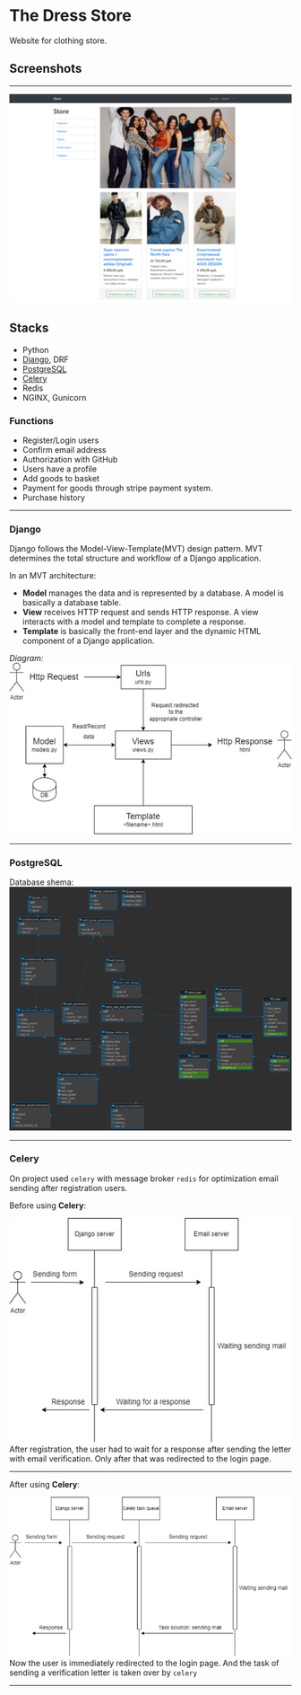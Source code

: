 # The Dress Store
Website for clothing store.
## Screenshots
___
![Thumbnail](Documents/products-photo.jpg)
## Stacks
+ Python
+ [Django](#Django), DRF
+ [PostgreSQL](#PostgreSQL)
+ [Celery](#Celery)
+ Redis
+ NGINX, Gunicorn
### Functions
+ Register/Login users
+ Confirm email address
+ Authorization with GitHub
+ Users have a profile
+ Add goods to basket
+ Payment for goods through stripe payment system.
+ Purchase history
___
### Django
Django follows the Model-View-Template(MVT) design pattern. MVT determines the total structure and workflow of a Django application.  
  
In an MVT architecture:
+ **Model** manages the data and is represented by a database. A model is basically a database table. 
+ **View** receives HTTP request and sends HTTP response. A view interacts with a model and template to complete a response.
+ **Template** is basically the front-end layer and the dynamic HTML component of a Django application.  
  
*Diagram:*
![Thumbnail](Documents/django-work.jpg) 
___
### PostgreSQL
Database shema:  
![Thumbnail](Documents/store_dress-public.png) 
___
### Celery
On project used `celery` with message broker `redis` for optimization email sending after registration users.  
  
Before using **Celery**:  
  
![Thumbnail](Documents/email-verification.jpg)  
After registration, the user had to wait for a response after sending the letter with email verification. Only after that was redirected to the login page.  
___  
After using **Celery**:  
  
![Thumbnail](Documents/email-verification-celery.jpg)  
Now the user is immediately redirected to the login page. And the task of sending a verification letter is taken over by `celery`  
___  


